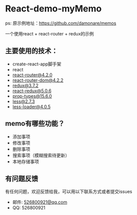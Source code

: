 # React-demo-myMemo
ps: 原示例地址：https://github.com/damonare/memos

一个使用react + react-router + redux的示例

## 主要使用的技术：
* create-react-app脚手架
* react
* react-router@4.2.0
* react-router-dom@4.2.2
* redux@3.7.2
* react-redux@5.0.6
* prop-types@15.6.0
* less@2.7.3
* less-loader@4.0.5



## memo有哪些功能？

* 添加事项
* 修改事项
* 删除事项
* 搜索事项（模糊搜索待更新）
* 本地存储事项

## 有问题反馈
有任何问题，欢迎反馈给我，可以用以下联系方式或者提交issues

* 邮件: 526800921@qq.com
* QQ: 526800921